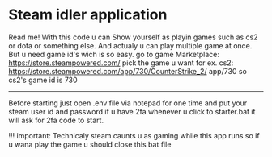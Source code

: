 # Steam idler application
 
Read me!
With this code u can Show yourself as playin games such as cs2 or dota or something else.
And actualy u can play multiple game at once.
But u need game id's wich is so easy.
go to game Marketplace: https://store.steampowered.com/
pick the game u want for ex. cs2: https://store.steampowered.com/app/730/CounterStrike_2/
app/730 so cs2's game id is 730
_______________________________

Before starting just open .env file via notepad for one time and put your steam user id and password
if u have 2fa whenever u click to starter.bat it will ask for 2fa code to start.

!!! important: Technicaly steam caunts u as gaming while this app runs so if u wana play the game u should close this bat file
